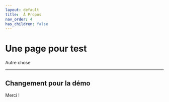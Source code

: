 ```yaml
---
layout: default
title:  À Propos
nav_order: 4
has_children: false
---
```


# Une page pour test

Autre chose

---

## Changement pour la démo

Merci !
